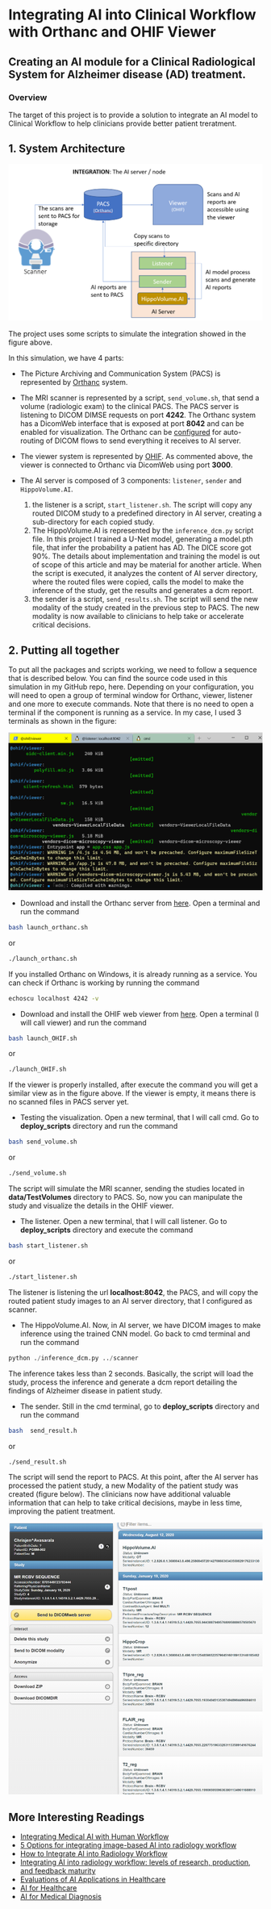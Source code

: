 # Integrating AI into Clinical Workflow with Orthanc and OHIF Viewer #

## Creating an AI module for a Clinical Radiological System for Alzheimer disease (AD) treatment.

### Overview

The target of this project is to provide a solution to integrate an AI model to Clinical Workflow to help clinicians provide better patient treratment. 

## 1. System Architecture

![Figure 1](src/images/integration.png)


The project uses some scripts to simulate the integration showed in the figure above. 

In this simulation, we have 4 parts:

- The Picture Archiving and Communication System (PACS) is represented by [Orthanc](https://medium.com/r/?url=http%3A%2F%2Forthanc-server.com%2F) system.
- The MRI scanner is represented by a script, `send_volume.sh`, that send a volume (radiologic exam) to the clinical PACS. The PACS server is listening to DICOM DIMSE requests on port **4242**. The Orthanc system has a DicomWeb interface that is exposed at port **8042** and can be enabled for visualization. The Orthanc can be [configured](https://medium.com/r/?url=https%3A%2F%2Fbook.orthanc-server.com%2Fusers%2Flua.html) for auto-routing of DICOM flows to send everything it receives to AI server.
- The viewer system is represented by [OHIF](https://medium.com/r/?url=http%3A%2F%2Fohif.org%2F). As commented above, the viewer is connected to Orthanc via DicomWeb using port **3000**.
- The AI server is composed of 3 components: `listener`, `sender` and `HippoVolume.AI`.

    1. the listener is a script, `start_listener.sh`. The script will copy any routed DICOM study to a predefined directory in AI server, creating a sub-directory for each copied study.
    2. The HippoVolume.AI is represented by the `inference_dcm.py` script file. In this project I trained a U-Net model, generating a model.pth file, that infer the probability a patient has AD. The DICE score got 90%. The details about implementation and training the model is out of scope of this article and may be material for another article. When the script is executed, it analyzes the content of AI server directory, where the routed files were copied, calls the model to make the inference of the study, get the results and generates a dcm report.
    3. the sender is a script, `send_results.sh`. The script will send the new modality of the study created in the previous step to PACS. The new modality is now available to clinicians to help take or accelerate critical decisions.

## 2. Putting all together

To put all the packages and scripts working, we need to follow a sequence that is described below. You can find the source code used in this simulation in my GitHub repo, here.
Depending on your configuration, you will need to open a group of terminal window for Orthanc, viewer, listener and one more to execute commands. Note that there is no need to open a terminal if the component is running as a service. In my case, I used 3 terminals as shown in the figure:

![Figure 2](src/images/Viewer_initialized_with_success.PNG)

- Download and install the Orthanc server from [here](https://medium.com/r/?url=https%3A%2F%2Fwww.orthanc-server.com%2Fdownload.php). Open a terminal and run the command

```sh
bash launch_orthanc.sh
```

or

```sh
./launch_orthanc.sh
```

If you installed Orthanc on Windows, it is already running as a service. You can check if Orthanc is working by running the command

```sh
echoscu localhost 4242 -v
```

- Download and install the OHIF web viewer from [here](https://medium.com/r/?url=https%3A%2F%2Fdocs.ohif.org%2Fdevelopment%2Fgetting-started.html). Open a terminal (I will call viewer) and run the command 

```sh
bash launch_OHIF.sh
```

or

```sh
./launch_OHIF.sh
```

If the viewer is properly installed, after execute the command you will get a similar view as in the figure above. If the viewer is empty, it means there is no scanned files in PACS server yet.

- Testing the visualization. Open a new terminal, that I will call cmd. Go to **deploy_scripts** directory and run the command

```sh
bash send_volume.sh
```

or

```sh
./send_volume.sh
```

The script will simulate the MRI scanner, sending the studies located in **data/TestVolumes** directory to PACS. So, now you can manipulate the study and visualize the details in the OHIF viewer.

- The listener. Open a new terminal, that I will call listener. Go to **deploy_scripts** directory and execute the command

```sh
bash start_listener.sh
```

or

```sh
./start_listener.sh
```

The listener is listening the url **localhost:8042**, the PACS, and will copy the routed patient study images to an AI server directory, that I configured as scanner.

- The HippoVolume.AI. Now, in AI server, we have DICOM images to make inference using the trained CNN model. Go back to cmd terminal and run the command

```python
python ./inference_dcm.py ../scanner
```

The inference takes less than 2 seconds. Basically, the script will load the study, process the inference and generate a dcm report detailing the findings of Alzheimer disease in patient study.

- The sender. Still in the cmd terminal, go to **deploy_scripts** directory and run the command

```sh
bash  send_result.h
```

or

```sh
./send_result.sh
```

The script will send the report to PACS.
At this point, after the AI server has processed the patient study, a new Modality of the patient study was created (figure below). The clinicians now have additional valuable information that can help to take critical decisions, maybe in less time, improving the patient treatment.

![Figure 3](src/images/study_more.png)

## More Interesting Readings

- [Integrating Medical AI with Human Workflow](https://medium.com/datadriveninvestor/integrating-medical-ai-with-human-workflow-994d85e8b63f)
- [5 Options for integrating image-based AI into radiology workflow](https://medium.com/r/?url=https%3A%2F%2Fwww.quantib.com%2Fblog%2F5-options-for-integrating-image-based-ai-into-your-radiology-workflow)
- [How to Integrate AI into Radiology Workflow](https://medium.com/r/?url=https%3A%2F%2Fhealthmanagement.org%2Fc%2Fhospital%2Fissuearticle%2Fhow-to-integrate-ai-into-radiology-workflow)
- [Integrating AI into radiology workflow: levels of research, production, and feedback maturity](https://medium.com/r/?url=https%3A%2F%2Fwww.spiedigitallibrary.org%2Fjournals%2Fjournal-of-medical-imaging%2Fvolume-7%2Fissue-01%2F016502%2FIntegrating-AI-into-radiology-workflow--levels-of-research-production%2F10.1117%2F1.JMI.7.1.016502.full%3FSSO%3D1)
- [Evaluations of AI Applications in Healthcare](https://medium.com/r/?url=https%3A%2F%2Fwww.coursera.org%2Flearn%2Fevaluations-ai-applications-healthcare%2Fhome%2Fwelcome)
- [AI for Healthcare](https://medium.com/r/?url=https%3A%2F%2Fwww.udacity.com%2Fcourse%2Fai-for-healthcare-nanodegree--nd320)
- [AI for Medical Diagnosis](https://medium.com/r/?url=https%3A%2F%2Fwww.coursera.org%2Flearn%2Fai-for-medical-diagnosis)